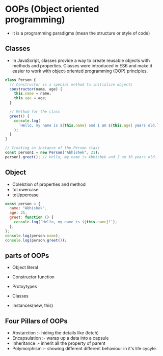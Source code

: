 # OOPs (Object oriented programming)

- it is a programming paradigms (mean the structure or style of code)

## Classes

- In JavaScript, classes provide a way to create reusable objects with methods and properties. Classes were introduced in ES6 and make it easier to work with object-oriented programming (OOP) principles.

```javascript
class Person {
  // Constructor is a special method to initialize objects
  constructor(name, age) {
    this.name = name;
    this.age = age;
  }

  // Method for the class
  greet() {
    console.log(
      `Hello, my name is ${this.name} and I am ${this.age} years old.`
    );
  }
}

// Creating an instance of the Person class
const person1 = new Person("Abhishek", 21);
person1.greet(); // Hello, my name is Abhishek and I am 30 years old.
```

## Object

- Colelction of properties and method
- toLowercase
- toUppercase

```javascript
const person = {
  name: "Abhishek",
  age: 25,
  greet: function () {
    console.log(`Hello, my name is ${this.name}!`);
  },
};
console.log(person.name);
console.log(person.greet());
```

## parts of OOPs

- Object literal

- Constructor function
- Protoytypes
- Classes
- Instances(new, this)

## Four Pillars of OOPs

- Abstarction :- hiding the details like (fetch)
- Encapsulation :- warap up a data into a capsule
- Inheritance :- inherit all the property of parent
- Polymorphism :- showing different different behaviour in it's life cycyle.
